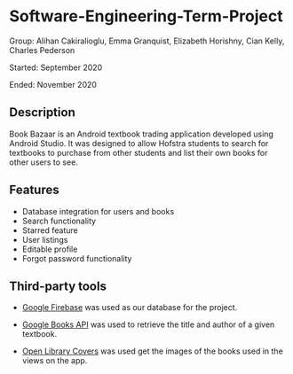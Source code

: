 # Software-Engineering-Term-Project

  Group: Alihan Cakiralioglu, Emma Granquist, Elizabeth Horishny, Cian Kelly, Charles Pederson
  
  Started: September 2020
  
  Ended: November 2020
  
## Description

Book Bazaar is an Android textbook trading application developed using Android Studio.
It was designed to allow Hofstra students to search for textbooks to purchase from other students and list their own books for other users to see.

## Features
- Database integration for users and books
- Search functionality
- Starred feature
- User listings
- Editable profile
- Forgot password functionality


## Third-party tools
  - [Google Firebase](https://firebase.google.com/) was used as our database for the project.
  
 - [Google Books API](https://developers.google.com/books) was used to retrieve the title and author of a given textbook.
 
 - [Open Library Covers](https://openlibrary.org/dev/docs/api/covers) was used get the images of the books used in the views on the app.
